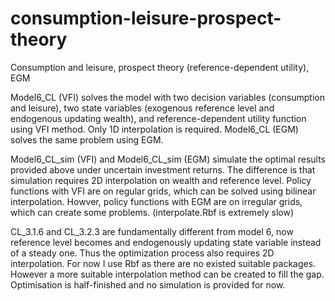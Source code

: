 # consumption-leisure-prospect-theory
Consumption and leisure, prospect theory (reference-dependent utility), EGM

Model6_CL (VFI) solves the model with two decision variables (consumption and leisure), two state variables (exogenous reference level and endogenous updating wealth), and reference-dependent utility function using VFI method. Only 1D interpolation is required.
Model6_CL (EGM) solves the same problem using EGM.

Model6_CL_sim (VFI) and Model6_CL_sim (EGM) simulate the optimal results provided above under uncertain investment returns. The difference is that simulation requires 2D interpolation on wealth and reference level. Policy functions with VFI are on regular grids, which can be solved using bilinear interpolation. Howver, policy functions with EGM are on irregular grids, which can create some problems. (interpolate.Rbf is extremely slow)

CL_3.1.6 and CL_3.2.3 are fundamentally different from model 6, now reference level becomes and endogenously updating state variable instead of a steady one. Thus the optimization process also requires 2D interpolation. 
For now I use Rbf as there are no existed suitable packages. However a more suitable interpolation method can be created to fill the gap.
Optimisation is half-finished and no simulation is provided for now.
